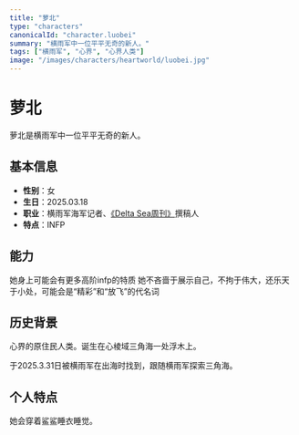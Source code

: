```yaml
---
title: "萝北"
type: "characters"
canonicalId: "character.luobei"
summary: "横雨军中一位平平无奇的新人。"
tags: ["横雨军", "心界", "心界人类"]
image: "/images/characters/heartworld/luobei.jpg"
---
```


# 萝北

萝北是横雨军中一位平平无奇的新人。

## 基本信息

- **性别**：女
- **生日**：2025.03.18
- **职业**：横雨军海军记者、[《Delta Sea周刊》](https://tobenot.top/tags/weekly/)撰稿人
- **特点**：INFP

## 能力

她身上可能会有更多高阶infp的特质
她不吝啬于展示自己，不拘于伟大，还乐天于小处，可能会是“精彩”和“放飞”的代名词

## 历史背景

心界的原住民人类。诞生在心棱域三角海一处浮木上。

于2025.3.31日被横雨军在出海时找到，跟随横雨军探索三角海。

## 个人特点

她会穿着鲨鲨睡衣睡觉。
